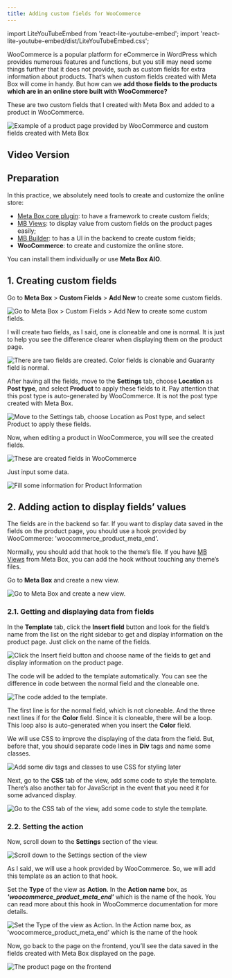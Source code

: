 ```yaml
---
title: Adding custom fields for WooCommerce
---
```

import LiteYouTubeEmbed from 'react-lite-youtube-embed';
import 'react-lite-youtube-embed/dist/LiteYouTubeEmbed.css';

WooCommerce is a popular platform for eCommerce in WordPress which provides numerous features and functions, but you still may need some things further that it does not provide, such as custom fields for extra information about products. That’s when custom fields created with Meta Box will come in handy. But how can we **add those fields to the products which are in an online store built with WooCommerce?**

These are two custom fields that I created with Meta Box and added to a product in WooCommerce.

![Example of a product page provided by WooCommerce and custom fields created with Meta Box](https://imgur.elightup.com/gvZlE3X.png)

## Video Version

<LiteYouTubeEmbed id='XzymaqzE8kw' />

## Preparation

In this practice, we absolutely need tools to create and customize the online store:

* [Meta Box core plugin](https://wordpress.org/plugins/meta-box/): to have a framework to create custom fields;
* [MB Views](https://metabox.io/plugins/mb-views/): to display value from custom fields on the product pages easily;
* [MB Builder](https://metabox.io/plugins/meta-box-builder/): to has a UI in the backend to create custom fields;
* **WooCommerce**: to create and customize the online store.

You can install them individually or use **Meta Box AIO**.

## 1. Creating custom fields

Go to **Meta Box** > **Custom Fields** > **Add New** to create some custom fields.

![Go to Meta Box > Custom Fields > Add New to create some custom fields.](https://imgur.elightup.com/B9c25Gq.png)

I will create two fields, as I said, one is cloneable and one is normal. It is just to help you see the difference clearer when displaying them on the product page.

![There are two fields are created. Color fields is clonable and Guaranty field is normal.](https://imgur.elightup.com/Wxlvra5.png)

After having all the fields, move to the **Settings** tab, choose **Location** as **Post type**, and select **Product** to apply these fields to it. Pay attention that this post type is auto-generated by WooCommerce. It is not the post type created with Meta Box.

![Move to the Settings tab, choose Location as Post type, and select Product to apply these fields.](https://imgur.elightup.com/H5DPos2.png)

Now, when editing a product in WooCommerce, you will see the created fields.

![These are created fields in WooCommerce](https://imgur.elightup.com/LKemwaP.png)

Just input some data.

![Fill some information for Product Information](https://imgur.elightup.com/uZ6CJmH.png)

## 2. Adding action to display fields’ values

The fields are in the backend so far. If you want to display data saved in the fields on the product page, you should use a hook provided by WooCommerce: 'woocommerce_product_meta_end'.

Normally, you should add that hook to the theme’s file. If you have [MB Views](https://metabox.io/plugins/mb-views/) from Meta Box, you can add the hook without touching any theme’s files.

Go to **Meta Box** and create a new view.

![Go to Meta Box and create a new view.](https://imgur.elightup.com/iEjXYmx.png)

### 2.1. Getting and displaying data from fields

In the **Template** tab, click the **Insert field** button and look for the field’s name from the list on the right sidebar to get and display information on the product page. Just click on the name of the fields.

![Click the Insert field button and choose name of the fields to get and display information on the product page.](https://imgur.elightup.com/8Xn0cEN.png)

The code will be added to the template automatically. You can see the difference in code between the normal field and the cloneable one.

![The code added to the template.](https://imgur.elightup.com/QAZ3Oxq.png)

The first line is for the normal field, which is not cloneable. And the three next lines if for the **Color** field. Since it is cloneable, there will be a loop. This loop also is auto-generated when you insert the **Color** field.

We will use CSS to improve the displaying of the data from the field. But, before that, you should separate code lines in **Div** tags and name some classes.

![Add some div tags and classes to use CSS for styling later](https://imgur.elightup.com/KeCwVDQ.png)

Next, go to the **CSS** tab of the view, add some code to style the template. There’s also another tab for JavaScript in the event that you need it for some advanced display.

![Go to the CSS tab of the view, add some code to style the template.](https://imgur.elightup.com/gcc7td2.png)

### 2.2. Setting the action

Now, scroll down to the **Settings** section of the view.

![Scroll down to the Settings section of the view](https://imgur.elightup.com/Kbk1wsC.png)

As I said, we will use a hook provided by WooCommerce. So, we will add this template as an action to that hook.

Set the **Type** of the view as **Action**. In the **Action name** box, as **_'woocommerce_product_meta_end'_** which is the name of the hook. You can read more about this hook in WooCommerce documentation for more details.

![Set the Type of the view as Action. In the Action name box, as 'woocommerce_product_meta_end' which is the name of the hook](https://imgur.elightup.com/BG80UKj.png)

Now, go back to the page on the frontend, you’ll see the data saved in the fields created with Meta Box displayed on the page.

![The product page on the frontend](https://imgur.elightup.com/bqYcREc.png)

